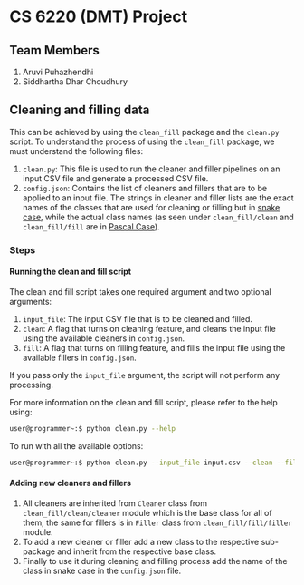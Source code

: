 # CS 6220 (DMT) Project

## Team Members

1. Aruvi Puhazhendhi
2. Siddhartha Dhar Choudhury

## Cleaning and filling data

This can be achieved by using the `clean_fill` package and the `clean.py` script. To understand the process of using the `clean_fill` package, we must understand the following files:

1. `clean.py`: This file is used to run the cleaner and filler pipelines on an input CSV file and generate a processed CSV file.
2. `config.json`: Contains the list of cleaners and fillers that are to be applied to an input file. The strings in cleaner and filler lists are the exact names of the classes that are used for cleaning or filling but in <a href="https://en.wikipedia.org/wiki/Snake_case">snake case</a>, while the actual class names (as seen under `clean_fill/clean` and `clean_fill/fill` are in <a href="https://techterms.com/defini tion/pascalcase">Pascal Case</a>). 

### Steps

#### Running the clean and fill script

The clean and fill script takes one required argument and two optional arguments:

1. `input_file`: The input CSV file that is to be cleaned and filled.
2. `clean`: A flag that turns on cleaning feature, and cleans the input file using the available cleaners in `config.json`.
3. `fill`: A flag that turns on filling feature, and fills the input file using the available fillers in `config.json`.

If you pass only the `input_file` argument, the script will not perform any processing.

For more information on the clean and fill script, please refer to the help using:

```bash
user@programmer~:$ python clean.py --help
```

To run with all the available options:

```bash
user@programmer~:$ python clean.py --input_file input.csv --clean --fill
```

#### Adding new cleaners and fillers

1. All cleaners are inherited from `Cleaner` class from `clean_fill/clean/cleaner` module which is the base class for all of them, the same for fillers is in `Filler` class from `clean_fill/fill/filler` module.
2. To add a new cleaner or filler add a new class to the respective sub-package and inherit from the respective base class.
3. Finally to use it during cleaning and filling process add the name of the class in snake case in the `config.json` file.
